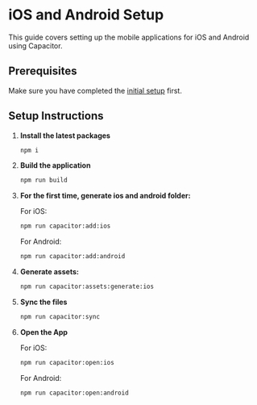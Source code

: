 # iOS and Android Setup

This guide covers setting up the mobile applications for iOS and Android using Capacitor.

## Prerequisites

Make sure you have completed the [initial setup](../getting-started/setup.md) first.

## Setup Instructions

1. **Install the latest packages**

   ```bash
   npm i
   ```

2. **Build the application**

   ```bash
   npm run build
   ```

3. **For the first time, generate ios and android folder:**

   For iOS:

   ```bash
   npm run capacitor:add:ios
   ```

   For Android:

   ```bash
   npm run capacitor:add:android
   ```

4. **Generate assets:**

   ```bash
   npm run capacitor:assets:generate:ios
   ```

5. **Sync the files**

   ```bash
   npm run capacitor:sync
   ```

6. **Open the App**

   For iOS:

   ```bash
   npm run capacitor:open:ios
   ```

   For Android:

   ```bash
   npm run capacitor:open:android
   ```
